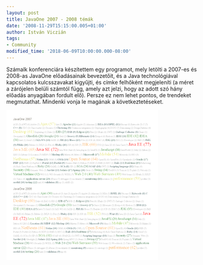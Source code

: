 ```yaml
---
layout: post
title: JavaOne 2007 - 2008 témák
date: '2008-11-29T15:15:00.005+01:00'
author: István Viczián
tags:
- Community
modified_time: '2018-06-09T10:00:00.000-08:00'
---
```

Számalk konferenciára készítettem egy programot, mely letölti a 2007-es
és 2008-as JavaOne előadásainak bevezetőit, és a Java technológiával
kapcsolatos kulcsszavakat kigyűjti, és címke felhőként megjeleníti (a
méret a zárójelen belüli számtól függ, amely azt jelzi, hogy az adott
szó hány előadás anyagában fordult elő). Persze ez nem lehet pontos, de
trendeket megmutathat. Mindenki vonja le magának a következtetéseket.

<a href="/artifacts/posts/2008-11-29-javaone-2007-2008-temak/javaone_osszehasonlitas.png" data-lightbox="post-images">![Témák összehasonlítása](/artifacts/posts/2008-11-29-javaone-2007-2008-temak/javaone_osszehasonlitas_400.png)</a>
